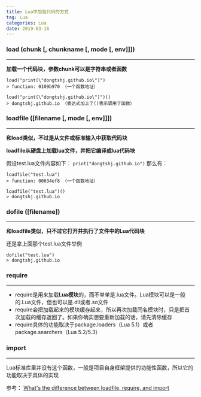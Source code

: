 ```yaml
---
title: Lua中加载代码的方式
tag: Lua
categories: Lua
date: 2019-03-16
---
```


### load (chunk [, chunkname [, mode [, env]]])
---
**加载一个代码块，参数chunk可以是字符串或者函数**
```
load("print(\"dongtshj.github.io\")")
> function: 0109b970 （一个函数地址）

load("print(\"dongtshj.github.io\")")()
> dongtshj.github.io （表达式加上了()表示调用了函数）
```

### loadfile ([filename [, mode [, env]]])
---
**和load类似，不过是从文件或标准输入中获取代码块**

**loadfile从硬盘上加载lua文件，并把它编译成lua代码块**

假设test.lua文件内容如下：
`print("dongtshj.github.io")`
那么有：
```
loadfile("test.lua")
> function: 00634ef8 （一个函数地址）

loadfile("test.lua")()
> dongtshj.github.io
```

### dofile ([filename])
---
**和loadfile类似，只不过它打开并执行了文件中的Lua代码块**

还是拿上面那个test.lua文件举例
```
dofile("test.lua")
> dongtshj.github.io
```

### require
---
* require是用来加载**Lua模块**的，而不单单是.lua文件。Lua模块可以是一般的.Lua文件，但也可以是.dll或者.so文件
* require会把加载起来的模块缓存起来，所以再次加载同名模块时，只是把首次加载的缓存返回了。如果你确实想要重新加载的话，请先清除缓存
* require具体的功能取决于package.loaders（Lua 5.1）或者package.searchers（Lua 5.2/5.3）

### import
---
Lua标准库里并没有这个函数，一般是项目自身框架提供的功能性函数，所以它的功能取决于具体的实现


参考：
[What's the difference between loadfile, require, and import](https://stackoverflow.com/questions/34235540/whats-the-difference-between-loadfile-require-and-import)

